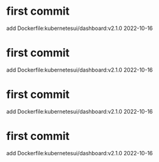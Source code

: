 # first commit
add Dockerfile:kubernetesui/dashboard:v2.1.0 2022-10-16
# first commit
add Dockerfile:kubernetesui/dashboard:v2.1.0 2022-10-16
# first commit
add Dockerfile:kubernetesui/dashboard:v2.1.0 2022-10-16
# first commit
add Dockerfile:kubernetesui/dashboard:v2.1.0 2022-10-16
